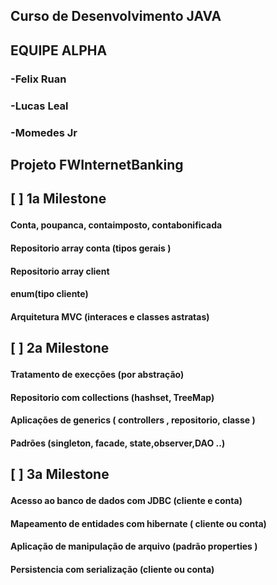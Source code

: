 ## Curso de Desenvolvimento JAVA <p>

## EQUIPE ALPHA <p>

### -Felix Ruan <br />
### -Lucas Leal <br />
### -Momedes Jr <br />

## Projeto FWInternetBanking <br />

 ## [ ] 1a Milestone <p>
 #### Conta, poupanca, contaimposto, contabonificada <br />
 #### Repositorio array conta (tipos gerais ) <br />
 #### Repositorio array client <br />
 #### enum(tipo cliente) <br />
 #### Arquitetura MVC (interaces e classes astratas) <br />

 ## [ ] 2a Milestone <p>
 #### Tratamento de execções  (por abstração) <br />
 #### Repositorio com collections (hashset, TreeMap) <br />
 #### Aplicações de generics ( controllers , repositorio, classe<E>	) <br />
 #### Padrões (singleton, facade, state,observer,DAO ..) <br />

 ## [ ] 3a Milestone <p>
 #### Acesso ao banco de dados com JDBC (cliente e conta) <br />
 #### Mapeamento de entidades com hibernate ( cliente ou conta) <br />
 #### Aplicação de manipulação de arquivo (padrão properties ) <br />
 #### Persistencia com serialização (cliente ou conta) <br />



